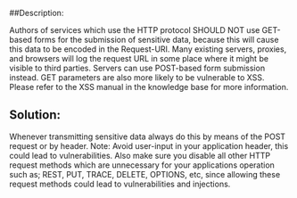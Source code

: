 ##Description:

Authors of services which use the HTTP protocol SHOULD NOT use GET-based forms for the
submission of sensitive data, because this will cause this data to be
encoded in the Request-URI. Many existing servers, proxies,
and browsers will log the request URL in some place where it might be
visible to third parties. Servers can use POST-based form submission instead.
GET parameters are also more likely to be vulnerable to XSS. Please refer to the
XSS manual in the knowledge base for more information.

## Solution:

Whenever transmitting sensitive data always do this by means of the POST request or by header.
Note: Avoid user-input in your application header, this could lead to vulnerabilities.
Also make sure you disable all other HTTP request methods which are unnecessary for
your applications operation such as; REST, PUT, TRACE, DELETE, OPTIONS, etc, since
allowing these request methods could lead to vulnerabilities and injections.
